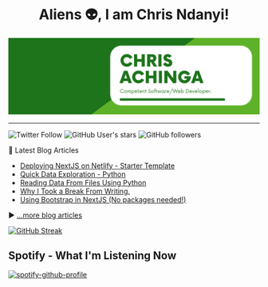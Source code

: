 <h1 align="center">
Aliens 👽, I am Chris Ndanyi!
</h1>

![chris-achinga](cover.png)

<hr />

![Twitter Follow](https://img.shields.io/twitter/follow/achinga_chris?style=social) ![GitHub User's stars](https://img.shields.io/github/stars/achingachris?style=social) ![GitHub followers](https://img.shields.io/github/followers/achingachris?style=social) 


📘 Latest Blog Articles

<!-- BLOG-POST-LIST:START -->
- [Deploying NextJS on Netlify - Starter Template](https://chrisdevcode.hashnode.dev/deploying-nextjs-on-netlify-starter-template)
- [Quick Data Exploration - Python](https://chrisdevcode.hashnode.dev/quick-data-exploration-python)
- [Reading Data From Files Using Python](https://chrisdevcode.hashnode.dev/reading-data-from-files-using-python)
- [Why I Took a Break From Writing.](https://chrisdevcode.hashnode.dev/why-i-took-a-break-from-writing)
- [Using Bootstrap in NextJS &lpar;No packages needed!&rpar;](https://chrisdevcode.hashnode.dev/using-bootstrap-in-nextjs-no-packages-needed)
<!-- BLOG-POST-LIST:END -->

▶ [...more blog articles](https://chrisdevcode.hashnode.dev/)

[![GitHub Streak](http://github-readme-streak-stats.herokuapp.com?user=achingachris&theme=github-dark&date_format=M%20j%5B%2C%20Y%5D)](https://git.io/streak-stats)

<!--START_SECTION:waka-->
<!--END_SECTION:waka-->

## Spotify - What I'm Listening Now

[![spotify-github-profile](https://spotify-github-profile.vercel.app/api/view?uid=cs6w6h23jn0fj3asinfnztn5r&cover_image=true&theme=default)](https://spotify-github-profile.vercel.app/api/view?uid=cs6w6h23jn0fj3asinfnztn5r&redirect=true)
